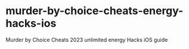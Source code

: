 # murder-by-choice-cheats-energy-hacks-ios
Murder by Choice Cheats 2023 unlimited energy Hacks iOS guide

